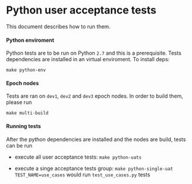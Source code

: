 Python user acceptance tests
==========

This document describes how to run them.

#### Python enviroment

Python tests are to be run on Python `2.7` and this is a prerequisite. Tests
dependencies are installed in an virtual enviroment. To install deps:
```
make python-env
```

#### Epoch nodes

Tests are ran on `dev1`, `dev2` and `dev3` epoch nodes. In order to build
them, please run

```
make multi-build
```

#### Running tests

After the python dependencies are installed and the nodes are build, tests can
be run

* execute all user acceptance tests: `make python-uats`

* execute a singe acceptance tests group: `make python-single-uat TEST_NAME=use_cases` would run `test_use_cases.py` tests


